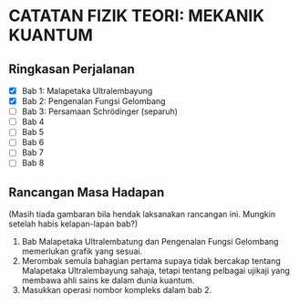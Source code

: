 # CATATAN FIZIK TEORI: MEKANIK KUANTUM

## Ringkasan Perjalanan
- [x] Bab 1: Malapetaka Ultralembayung
- [x] Bab 2: Pengenalan Fungsi Gelombang
- [ ] Bab 3: Persamaan Schr&ouml;dinger (separuh)
- [ ] Bab 4
- [ ] Bab 5
- [ ] Bab 6
- [ ] Bab 7
- [ ] Bab 8

## Rancangan Masa Hadapan
(Masih tiada gambaran bila hendak laksanakan rancangan ini. Mungkin setelah habis kelapan-lapan bab?)
1. Bab Malapetaka Ultralembatung dan Pengenalan Fungsi Gelombang memerlukan grafik yang sesuai.
2. Merombak semula bahagian pertama supaya tidak bercakap tentang Malapetaka Ultralembayung sahaja, tetapi tentang pelbagai ujikaji yang membawa ahli sains ke dalam dunia kuantum.
3. Masukkan operasi nombor kompleks dalam bab 2.
